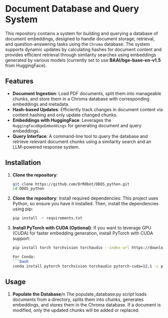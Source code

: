 # Document Database and Query System

This repository contains a system for building and querying a database of document embeddings, designed to handle document storage, retrieval, and question-answering tasks using the `Chroma` database. The system supports dynamic updates by calculating hashes for document content and provides efficient retrieval through similarity searches using embeddings generated by various models (currently set to use **BAAI/bge-base-en-v1.5** from HuggingFace).

## Features

- **Document Ingestion**: Load PDF documents, split them into manageable chunks, and store them in a Chroma database with corresponding embeddings and metadata.
- **Hash-based Updates**: Efficiently track changes in document content via content hashing and only update changed chunks.
- **Embeddings with HuggingFace**: Leverages the `HuggingFaceBgeEmbeddings` for generating document and query embeddings.
- **Query Interface**: A command-line tool to query the database and retrieve relevant document chunks using a similarity search and an LLM-powered response system.

## Installation

1. **Clone the repository**:
   ```bash
   git clone https://github.com/DrR0bot/DDQS_python.git
   cd DDQS_python

2. **Clone the repository**:
    Install required dependencies: This project uses Python, so ensure you have it installed. Then, install the dependencies using pip:
    ```bash
    pip install -r requirements.txt

3. **Install PyTorch with CUDA (Optional)**:
    If you want to leverage GPU (CUDA) for faster embedding generation, install PyTorch with CUDA support:
    ```bash
    pip install torch torchvision torchaudio --index-url https://download.pytorch.org/whl/cu121

    For Conda:
    ```bash
    conda install pytorch torchvision torchaudio pytorch-cuda=12.1 -c pytorch -c nvidia

## Usage
1. **Populate the Database**/n
The populate_database.py script loads documents from a directory, splits them into chunks, generates embeddings, and stores them in the Chroma database. If a document is modified, only the updated chunks will be added or replaced.